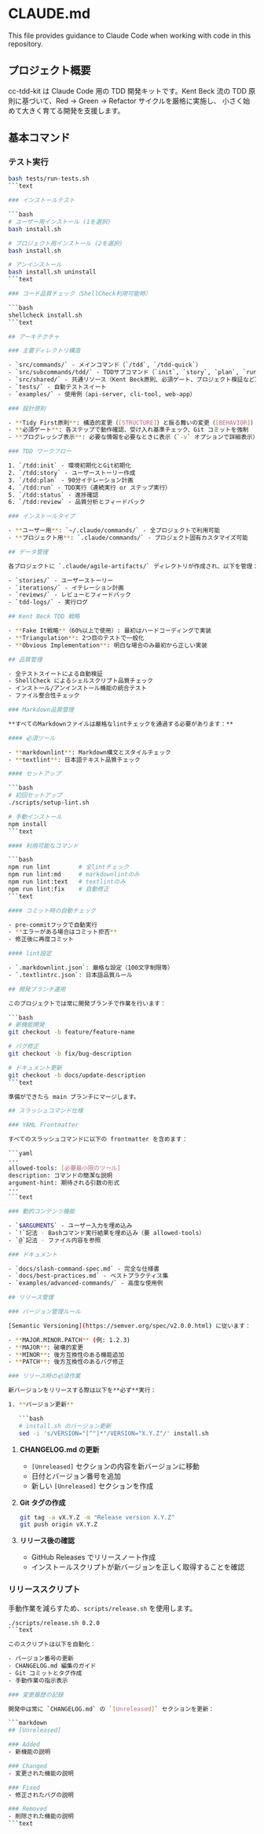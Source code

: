 # CLAUDE.md

This file provides guidance to Claude Code when working with code
in this repository.

## プロジェクト概要

cc-tdd-kit は Claude Code 用の TDD 開発キットです。Kent Beck 流の
TDD 原則に基づいて、Red → Green → Refactor サイクルを厳格に実施し、
小さく始めて大きく育てる開発を支援します。

## 基本コマンド

### テスト実行

```bash
bash tests/run-tests.sh
```text

### インストールテスト

```bash
# ユーザー用インストール (1を選択)
bash install.sh

# プロジェクト用インストール (2を選択)
bash install.sh

# アンインストール
bash install.sh uninstall
```text

### コード品質チェック（ShellCheck利用可能時）

```bash
shellcheck install.sh
```text

## アーキテクチャ

### 主要ディレクトリ構造

- `src/commands/` - メインコマンド（`/tdd`, `/tdd-quick`）
- `src/subcommands/tdd/` - TDDサブコマンド（`init`, `story`, `plan`, `run`, `status`, `review`）
- `src/shared/` - 共通リソース（Kent Beck原則、必須ゲート、プロジェクト検証など）
- `tests/` - 自動テストスイート
- `examples/` - 使用例（api-server, cli-tool, web-app）

### 設計原則

- **Tidy First原則**: 構造的変更（[STRUCTURE]）と振る舞いの変更（[BEHAVIOR]）を厳格に分離
- **必須ゲート**: 各ステップで動作確認、受け入れ基準チェック、Git コミットを強制
- **プログレッシブ表示**: 必要な情報を必要なときに表示（`-v` オプションで詳細表示）

### TDD ワークフロー

1. `/tdd:init` - 環境初期化とGit初期化
2. `/tdd:story` - ユーザーストーリー作成
3. `/tdd:plan` - 90分イテレーション計画
4. `/tdd:run` - TDD実行（連続実行 or ステップ実行）
5. `/tdd:status` - 進捗確認
6. `/tdd:review` - 品質分析とフィードバック

### インストールタイプ

- **ユーザー用**: `~/.claude/commands/` - 全プロジェクトで利用可能
- **プロジェクト用**: `.claude/commands/` - プロジェクト固有カスタマイズ可能

## データ管理

各プロジェクトに `.claude/agile-artifacts/` ディレクトリが作成され、以下を管理：

- `stories/` - ユーザーストーリー
- `iterations/` - イテレーション計画
- `reviews/` - レビューとフィードバック
- `tdd-logs/` - 実行ログ

## Kent Beck TDD 戦略

- **Fake It戦略**（60%以上で使用）: 最初はハードコーディングで実装
- **Triangulation**: 2つ目のテストで一般化
- **Obvious Implementation**: 明白な場合のみ最初から正しい実装

## 品質管理

- 全テストスイートによる自動検証
- ShellCheck によるシェルスクリプト品質チェック
- インストール/アンインストール機能の統合テスト
- ファイル整合性チェック

### Markdown品質管理

**すべてのMarkdownファイルは厳格なlintチェックを通過する必要があります：**

#### 必須ツール

- **markdownlint**: Markdown構文とスタイルチェック
- **textlint**: 日本語テキスト品質チェック

#### セットアップ

```bash
# 初回セットアップ
./scripts/setup-lint.sh

# 手動インストール
npm install
```text

#### 利用可能なコマンド

```bash
npm run lint        # 全lintチェック
npm run lint:md     # markdownlintのみ
npm run lint:text   # textlintのみ  
npm run lint:fix    # 自動修正
```text

#### コミット時の自動チェック

- pre-commitフックで自動実行
- **エラーがある場合はコミット拒否**
- 修正後に再度コミット

#### lint設定

- `.markdownlint.json`: 厳格な設定（100文字制限等）
- `.textlintrc.json`: 日本語品質ルール

## 開発ブランチ運用

このプロジェクトでは常に開発ブランチで作業を行います：

```bash
# 新機能開発
git checkout -b feature/feature-name

# バグ修正
git checkout -b fix/bug-description

# ドキュメント更新
git checkout -b docs/update-description
```text

準備ができたら main ブランチにマージします。

## スラッシュコマンド仕様

### YAML Frontmatter

すべてのスラッシュコマンドに以下の frontmatter を含めます：

```yaml
---
allowed-tools: [必要最小限のツール]
description: コマンドの簡潔な説明
argument-hint: 期待される引数の形式
---
```text

### 動的コンテンツ機能

- `$ARGUMENTS` - ユーザー入力を埋め込み
- `!`記法 - Bashコマンド実行結果を埋め込み（要 allowed-tools）
- `@`記法 - ファイル内容を参照

### ドキュメント

- `docs/slash-command-spec.md` - 完全な仕様書
- `docs/best-practices.md` - ベストプラクティス集
- `examples/advanced-commands/` - 高度な使用例

## リリース管理

### バージョン管理ルール

[Semantic Versioning](https://semver.org/spec/v2.0.0.html) に従います：

- **MAJOR.MINOR.PATCH** (例: 1.2.3)
- **MAJOR**: 破壊的変更
- **MINOR**: 後方互換性のある機能追加
- **PATCH**: 後方互換性のあるバグ修正

### リリース時の必須作業

新バージョンをリリースする際は以下を**必ず**実行：

1. **バージョン更新**

   ```bash
   # install.sh のバージョン更新
   sed -i 's/VERSION="[^"]*"/VERSION="X.Y.Z"/' install.sh
   ```

1. **CHANGELOG.md の更新**
   - `[Unreleased]` セクションの内容を新バージョンに移動
   - 日付とバージョン番号を追加
   - 新しい `[Unreleased]` セクションを作成

1. **Git タグの作成**

   ```bash
   git tag -a vX.Y.Z -m "Release version X.Y.Z"
   git push origin vX.Y.Z
   ```

1. **リリース後の確認**
   - GitHub Releases でリリースノート作成
   - インストールスクリプトが新バージョンを正しく取得することを確認

### リリーススクリプト

手動作業を減らすため、`scripts/release.sh` を使用します。

```bash
./scripts/release.sh 0.2.0
```text

このスクリプトは以下を自動化：

- バージョン番号の更新
- CHANGELOG.md 編集のガイド
- Git コミットとタグ作成
- 手動作業の指示表示

### 変更履歴の記録

開発中は常に `CHANGELOG.md` の `[Unreleased]` セクションを更新：

```markdown
## [Unreleased]

### Added
- 新機能の説明

### Changed  
- 変更された機能の説明

### Fixed
- 修正されたバグの説明

### Removed
- 削除された機能の説明
```text

